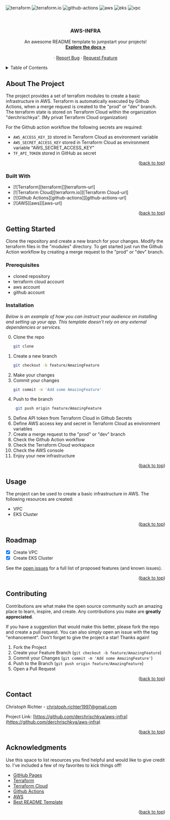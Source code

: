 <a name="readme-top"></a>
![terraform](https://img.shields.io/badge/Terraform-623CE4?style=for-the-badge&logo=terraform&logoColor=white#readme-top)
![terraform.io](https://img.shields.io/badge/Terraform_Cloud-623CE4?style=for-the-badge&logo=terraform&logoColor=white#readme-top)
![github-actions](https://img.shields.io/badge/GitHub_Actions-2088FF?style=for-the-badge&logo=github-actions&logoColor=white#readme-top)
![aws](https://img.shields.io/badge/AWS-232F3E?style=for-the-badge&logo=amazon-aws&logoColor=white#readme-top)
![eks](https://img.shields.io/badge/EKS-232F3E?style=for-the-badge&logo=amazon-aws&logoColor=white#readme-top)
![vpc](https://img.shields.io/badge/VPC-232F3E?style=for-the-badge&logo=amazon-aws&logoColor=white#readme-top)


<br />
<div align="center">
  <h3 align="center">AWS-INFRA</h3>

  <p align="center">
    An awesome README template to jumpstart your projects!
    <br />
    <a href="https://github.com/derchrischkya/aws-infra"><strong>Explore the docs »</strong></a>
    <br />
    <br />
    ·
    <a href="https://github.com/derchrischkya/aws-infra/issues">Report Bug</a>
    ·
    <a href="https://github.com/derchrischkya/aws-infra/issues">Request Feature</a>
  </p>
</div>



<!-- TABLE OF CONTENTS -->
<details>
  <summary>Table of Contents</summary>
  <ol>
    <li>
      <a href="#about-the-project">About The Project</a>
      <ul>
        <li><a href="#built-with">Built With</a></li>
      </ul>
    </li>
    <li>
      <a href="#getting-started">Getting Started</a>
      <ul>
        <li><a href="#prerequisites">Prerequisites</a></li>
        <li><a href="#installation">Installation</a></li>
      </ul>
    </li>
    <li><a href="#usage">Usage</a></li>
    <li><a href="#roadmap">Roadmap</a></li>
    <li><a href="#contributing">Contributing</a></li>
    <li><a href="#license">License</a></li>
    <li><a href="#contact">Contact</a></li>
    <li><a href="#acknowledgments">Acknowledgments</a></li>
  </ol>
</details>



<!-- ABOUT THE PROJECT -->
## About The Project

The project provides a set of terrafom modules to create a basic infrastructure in AWS.
Terraform is automatically executed by Github Actions, when a merge request is created to the "prod" or "dev" branch. The terraform state is stored on Terraform Cloud within the organization "derchrischkya". (My privat Terraform Cloud organization)

For the Github action workflow the following secrets are required:
- `AWS_ACCESS_KEY_ID` stored in Terraform Cloud as environment variable
- `AWS_SECRET_ACCESS_KEY` stored in Terraform Cloud as environment variable "AWS_SECRET_ACCESS_KEY"
- `TF_API_TOKEN` stored in GitHub as secret

<p align="right">(<a href="#readme-top">back to top</a>)</p>


### Built With
* [![Terraform][terraform]][terraform-url]
* [![Terraform Cloud][terraform.io]][Terraform Cloud-url]
* [![Github Actions][github-actions]][github-actions-url]
* [![AWS][aws]][aws-url]

<p align="right">(<a href="#readme-top">back to top</a>)</p>



<!-- GETTING STARTED -->
## Getting Started

Clone the repository and create a new branch for your changes.
Modify the terraform files in the "modules" directory.
To get started just run the Github Action workflow by creating a merge request to the "prod" or "dev" branch.

### Prerequisites

- cloned repository
- terraform cloud account
- aws account
- github account

### Installation

_Below is an example of how you can instruct your audience on installing and setting up your app. This template doesn't rely on any external dependencies or services._

0. Clone the repo
   ```sh
   git clone
   ```
1. Create a new branch
   ```sh
   git checkout -b feature/AmazingFeature
   ```
2. Make your changes
3. Commit your changes
   ```sh
   git commit -m 'Add some AmazingFeature'
   ```
4. Push to the branch
   ```sh
    git push origin feature/AmazingFeature
    ```
6. Define API token from Terraform Cloud in Github Secrets
7. Define AWS access key and secret in Terraform Cloud as environment variables
8. Create a merge request to the "prod" or "dev" branch
9. Check the Github Action workflow
10. Check the Terraform Cloud workspace
11. Check the AWS console
12. Enjoy your new infrastructure

<p align="right">(<a href="#readme-top">back to top</a>)</p>



<!-- USAGE EXAMPLES -->
## Usage

The project can be used to create a basic infrastructure in AWS. The following resources are created:
- VPC
- EKS Cluster

<p align="right">(<a href="#readme-top">back to top</a>)</p>


<!-- ROADMAP -->
## Roadmap

- [x] Create VPC
- [x] Create EKS Cluster

See the [open issues](https://github.com/derchrischkya/aws-infra/issues) for a full list of proposed features (and known issues).

<p align="right">(<a href="#readme-top">back to top</a>)</p>


<!-- CONTRIBUTING -->
## Contributing

Contributions are what make the open source community such an amazing place to learn, inspire, and create. Any contributions you make are **greatly appreciated**.

If you have a suggestion that would make this better, please fork the repo and create a pull request. You can also simply open an issue with the tag "enhancement".
Don't forget to give the project a star! Thanks again!

1. Fork the Project
2. Create your Feature Branch (`git checkout -b feature/AmazingFeature`)
3. Commit your Changes (`git commit -m 'Add some AmazingFeature'`)
4. Push to the Branch (`git push origin feature/AmazingFeature`)
5. Open a Pull Request

<p align="right">(<a href="#readme-top">back to top</a>)</p>


<!-- CONTACT -->
## Contact

Christoph Richter  - christoph.richter1997@gmail.com

Project Link: [https://github.com/derchrischkya/aws-infra](https://github.com/derchrischkya/aws-infra)

<p align="right">(<a href="#readme-top">back to top</a>)</p>



<!-- ACKNOWLEDGMENTS -->
## Acknowledgments

Use this space to list resources you find helpful and would like to give credit to. I've included a few of my favorites to kick things off!

* [GitHub Pages](https://pages.github.com)
* [Terraform](https://www.terraform.io/docs/index.html)
* [Terraform Cloud](https://www.terraform.io/docs/cloud/index.html)
* [Github Actions](https://docs.github.com/en/actions)
* [AWS](https://aws.amazon.com/de/)
* [Best README Template](https://github.com/othneildrew/Best-README-Template)

<p align="right">(<a href="#readme-top">back to top</a>)</p>
